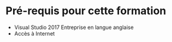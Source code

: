 # Pré-requis pour cette formation

- Visual Studio 2017 Entreprise en langue anglaise
- Accès à Internet

